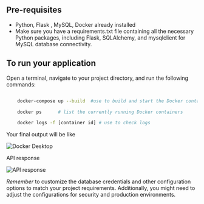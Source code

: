 
Pre-requisites
--------------
* Python, Flask , MySQL, Docker already installed
* Make sure you have a requirements.txt file containing all the necessary Python packages, including Flask, SQLAlchemy, and mysqlclient for MySQL database connectivity.


To run your application
---------------------
Open a terminal, navigate to your project directory, and run the following commands:

```bash

    docker-compose up --build  #use to build and start the Docker containers 

    docker ps      # list the currently running Docker containers

    docker logs -f [container id] # use to check logs

```


Your final output will be like

![Docker Desktop](https://github.com/Minhajshaikh321/Dockerize-FlaskAPI-Mysql/assets/105153709/8ac5f40c-2bb8-4010-baeb-85970347d121)


API response

![API response](https://github.com/Minhajshaikh321/Dockerize-FlaskAPI-Mysql/assets/105153709/e28d2822-eae6-4fe7-82ac-ccc162b8a54a)


*Remember* to customize the database credentials and other configuration options to match your project requirements. Additionally, you might need to adjust the configurations for security and production environments.
